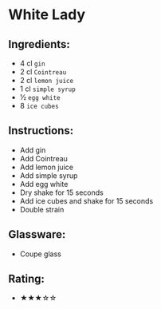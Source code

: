 # White Lady

## Ingredients:
- 4 cl `gin`
- 2 cl `Cointreau`
- 2 cl `lemon juice`
- 1 cl `simple syrup` <!--  --> <!-- - 1 bar spoon `simple syrup` --> <!-- - 2 cl `simple syrup` -->
- ½ `egg white`
- 8 `ice cubes`

## Instructions:
- Add gin
- Add Cointreau
- Add lemon juice
- Add simple syrup <!--  -->
- Add egg white
- Dry shake for 15 seconds
- Add ice cubes and shake for 15 seconds
- Double strain

## Glassware:
- Coupe glass

## Rating:
- ★★★☆☆